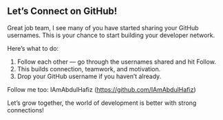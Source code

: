 ## Let’s Connect on GitHub!

Great job team, I see many of you have started sharing your GitHub usernames.
This is your chance to start building your developer network.

Here’s what to do:
1.	Follow each other — go through the usernames shared and hit Follow.
2.	This builds connection, teamwork, and motivation.
3.	Drop your GitHub username if you haven’t already.

Follow me too: IAmAbdulHafiz (https://github.com/IAmAbdulHafiz)

Let’s grow together, the world of development is better with strong connections!